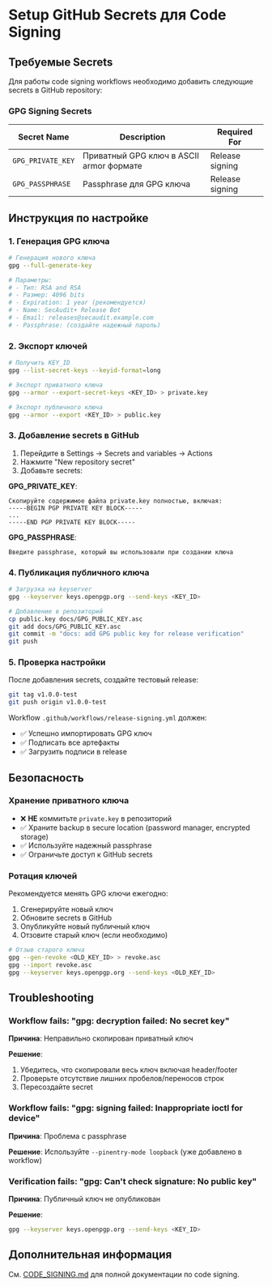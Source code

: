 # Setup GitHub Secrets для Code Signing

## Требуемые Secrets

Для работы code signing workflows необходимо добавить следующие secrets в GitHub repository:

### GPG Signing Secrets

| Secret Name | Description | Required For |
|-------------|-------------|--------------|
| `GPG_PRIVATE_KEY` | Приватный GPG ключ в ASCII armor формате | Release signing |
| `GPG_PASSPHRASE` | Passphrase для GPG ключа | Release signing |

## Инструкция по настройке

### 1. Генерация GPG ключа

```bash
# Генерация нового ключа
gpg --full-generate-key

# Параметры:
# - Тип: RSA and RSA
# - Размер: 4096 bits
# - Expiration: 1 year (рекомендуется)
# - Name: SecAudit+ Release Bot
# - Email: releases@secaudit.example.com
# - Passphrase: (создайте надежный пароль)
```

### 2. Экспорт ключей

```bash
# Получить KEY_ID
gpg --list-secret-keys --keyid-format=long

# Экспорт приватного ключа
gpg --armor --export-secret-keys <KEY_ID> > private.key

# Экспорт публичного ключа
gpg --armor --export <KEY_ID> > public.key
```

### 3. Добавление secrets в GitHub

1. Перейдите в Settings → Secrets and variables → Actions
2. Нажмите "New repository secret"
3. Добавьте secrets:

**GPG_PRIVATE_KEY**:
```
Скопируйте содержимое файла private.key полностью, включая:
-----BEGIN PGP PRIVATE KEY BLOCK-----
...
-----END PGP PRIVATE KEY BLOCK-----
```

**GPG_PASSPHRASE**:
```
Введите passphrase, который вы использовали при создании ключа
```

### 4. Публикация публичного ключа

```bash
# Загрузка на keyserver
gpg --keyserver keys.openpgp.org --send-keys <KEY_ID>

# Добавление в репозиторий
cp public.key docs/GPG_PUBLIC_KEY.asc
git add docs/GPG_PUBLIC_KEY.asc
git commit -m "docs: add GPG public key for release verification"
git push
```

### 5. Проверка настройки

После добавления secrets, создайте тестовый release:

```bash
git tag v1.0.0-test
git push origin v1.0.0-test
```

Workflow `.github/workflows/release-signing.yml` должен:
- ✅ Успешно импортировать GPG ключ
- ✅ Подписать все артефакты
- ✅ Загрузить подписи в release

## Безопасность

### Хранение приватного ключа

- ❌ **НЕ** коммитьте `private.key` в репозиторий
- ✅ Храните backup в secure location (password manager, encrypted storage)
- ✅ Используйте надежный passphrase
- ✅ Ограничьте доступ к GitHub secrets

### Ротация ключей

Рекомендуется менять GPG ключи ежегодно:

1. Сгенерируйте новый ключ
2. Обновите secrets в GitHub
3. Опубликуйте новый публичный ключ
4. Отзовите старый ключ (если необходимо)

```bash
# Отзыв старого ключа
gpg --gen-revoke <OLD_KEY_ID> > revoke.asc
gpg --import revoke.asc
gpg --keyserver keys.openpgp.org --send-keys <OLD_KEY_ID>
```

## Troubleshooting

### Workflow fails: "gpg: decryption failed: No secret key"

**Причина**: Неправильно скопирован приватный ключ

**Решение**:
1. Убедитесь, что скопировали весь ключ включая header/footer
2. Проверьте отсутствие лишних пробелов/переносов строк
3. Пересоздайте secret

### Workflow fails: "gpg: signing failed: Inappropriate ioctl for device"

**Причина**: Проблема с passphrase

**Решение**: Используйте `--pinentry-mode loopback` (уже добавлено в workflow)

### Verification fails: "gpg: Can't check signature: No public key"

**Причина**: Публичный ключ не опубликован

**Решение**:
```bash
gpg --keyserver keys.openpgp.org --send-keys <KEY_ID>
```

## Дополнительная информация

См. [CODE_SIGNING.md](CODE_SIGNING.md) для полной документации по code signing.
